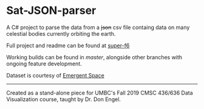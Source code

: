 # Sat-JSON-parser
A C# project to parse the data from a ~~json~~ csv file containg data on many celestial bodies currently orbiting the earth.

Full project and readme can be found at [super-f6](https://github.com/bwitt19/super-f6)

Working builds can be found in _master_, alongside other branches with ongoing feature development.

Dataset is courtesy of [Emergent Space](https://www.emergentspace.com/)

---

Created as a stand-alone piece for UMBC's Fall 2019 CMSC 436/636 Data Visualization course, taught by Dr. Don Engel.

